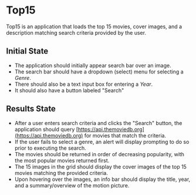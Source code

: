 # Top15

Top15 is an application that loads the top 15 movies, cover images, and a description matching search criteria provided by the user. 

## Initial State

* The application should initially appear search bar over an image.
* The search bar should have a dropdown (select) menu for selecting a *Genre*.
* There should also be a text input box for entering a *Year*.
* It should also have a button labeled "Search"

## Results State

* After a user enters search criteria and clicks the "Search" button, the application should query [https://api.themoviedb.org](https://api.themoviedb.org) for movies that match the criteria.
* If the user fails to select a genre, an alert will display prompting to do so prior to executing the search.
* The movies should be returned in order of decreasing popularity, with the most popular movies returned first.
* The 15 images in the grid should display the cover images of the top 15 movies matching the provided criteria.
* Upon hovering over the images, an info bar should display the title, year, and a summary/overview of the motion picture.
